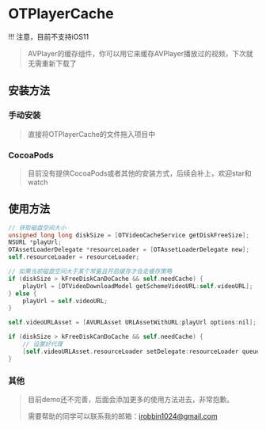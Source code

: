 # OTPlayerCache

!!! 注意，目前不支持iOS11

> AVPlayer的缓存组件，你可以用它来缓存AVPlayer播放过的视频，下次就无需重新下载了



## 安装方法

### 手动安装

> 直接将OTPlayerCache的文件拖入项目中

### CocoaPods

> 目前没有提供CocoaPods或者其他的安装方式，后续会补上，欢迎star和watch

## 使用方法

```objective-c
// 获取磁盘空间大小
unsigned long long diskSize = [OTVideoCacheService getDiskFreeSize];
NSURL *playUrl;
OTAssetLoaderDelegate *resourceLoader = [OTAssetLoaderDelegate new];
self.resourceLoader = resourceLoader;

// 如果当前磁盘空间大于某个常量且开启缓存才会走缓存策略
if (diskSize > kFreeDiskCanDoCache && self.needCache) {
    playUrl = [OTVideoDownloadModel getSchemeVideoURL:self.videoURL];
} else {
    playUrl = self.videoURL;
}

self.videoURLAsset = [AVURLAsset URLAssetWithURL:playUrl options:nil];

if (diskSize > kFreeDiskCanDoCache && self.needCache) {
  	// 设置好代理
    [self.videoURLAsset.resourceLoader setDelegate:resourceLoader queue:dispatch_get_main_queue()];
}
```

### 其他

> 目前demo还不完善，后面会添加更多的使用方法进去，非常抱歉。
>
> 需要帮助的同学可以联系我的邮箱：irobbin1024@gmail.com